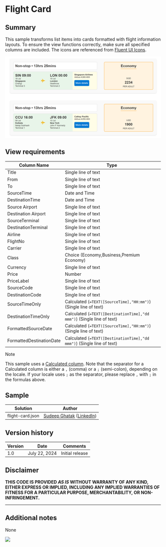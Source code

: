 # Flight Card

## Summary

This sample transforms list items into cards formatted with flight information layouts. To ensure the view functions correctly, make sure all specified columns are included. The icons are referenced from [Fluent UI Icons](https://developer.microsoft.com/en-us/fluentui#/styles/web/icons).

![screenshot of the sample](./assets/screenshot.png)

## View requirements

Column Name                 | Type
----------------------------|-----------------------------------------
Title                       | Single line of text
From                        | Single line of text
To                          | Single line of text
SourceTime                  | Date and Time
DestinationTime             | Date and Time
Source Airport              | Single line of text
Destination Airport         | Single line of text
SourceTerminal              | Single line of text
DestinationTerminal         | Single line of text
Airline                     | Single line of text
FlightNo                    | Single line of text
Carrier                     | Single line of text
Class                       | Choice (Economy,Business,Premium Economy)
Currency                    | Single line of text
Price                       | Number
PriceLabel                  | Single line of text
SourceCode                  | Single line of text
DestinationCode             | Single line of text
SourceTimeOnly              | Calculated (`=TEXT([SourceTime],"HH:mm")`) (Single line of text)
DestinationTimeOnly         | Calculated (`=TEXT([DestinationTime],"dd mmm")`) (Single line of text)
FormattedSourceDate         | Calculated (`=TEXT([SourceTime],"HH:mm")`) (Single line of text)
FormattedDestinationDate    | Calculated (`=TEXT([DestinationTime],"dd mmm")`) (Single line of text)

> [!NOTE]  
> This sample uses a [Calculated column](https://learn.microsoft.com/previous-versions/office/developer/sharepoint-2010/bb862071(v=office.14)). Note that the separator for a Calculated column is either a `,` (comma) or a `;` (semi-colon), depending on the locale. If your locale uses `;` as the separator, please replace `,` with `;` in the formulas above.

## Sample

Solution|Author
--------|---------
flight-card.json | [Sudeep Ghatak](https://github.com/sudeepghatak) ([LinkedIn](https://www.linkedin.com/in/sudeepghatak/))

## Version history

Version|Date|Comments
-------|----|--------
1.0|July 22, 2024|Initial release

## Disclaimer
**THIS CODE IS PROVIDED *AS IS* WITHOUT WARRANTY OF ANY KIND, EITHER EXPRESS OR IMPLIED, INCLUDING ANY IMPLIED WARRANTIES OF FITNESS FOR A PARTICULAR PURPOSE, MERCHANTABILITY, OR NON-INFRINGEMENT.**

---

## Additional notes

None

<img src="https://pnptelemetry.azurewebsites.net/list-formatting/view-samples/flight-card" />
